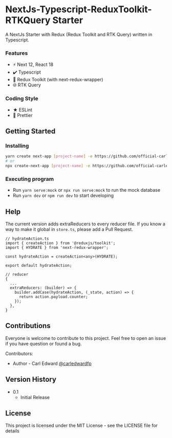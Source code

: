 # NextJs-Typescript-ReduxToolkit-RTKQuery Starter

A NextJs Starter with Redux (Redux Toolkit and RTK Query) written in Typescript.

### Features

- ⚡️ Next 12, React 18
- ✔️ Typescript
- 🧠 Redux Toolkit (with next-redux-wrapper)
- 🌐 RTK Query

### Coding Style

- ★ ESLint
- 💅 Prettier

## Getting Started

### Installing

```sh
yarn create next-app [project-name] -e https://github.com/official-carledwardfp/next-redux-ts-starter
# or
npx create-next-app [project-name] -e https://github.com/official-carledwardfp/next-redux-ts-starter
```

### Executing program

- Run `yarn serve:mock` or `npx run serve:mock` to run the mock database
- Run `yarn dev` or `npm run dev` to start developing

## Help

The current version adds extraReducers to every reducer file. If you know a way to make it global in `store.ts`, please add a Pull Request.

```tsx
// hydrateAction.ts
import { createAction } from '@reduxjs/toolkit';
import { HYDRATE } from 'next-redux-wrapper';

const hydrateAction = createAction<any>(HYDRATE);

export default hydrateAction;

// reducer
{
  ...
  extraReducers: (builder) => {
    builder.addCase(hydrateAction, (_state, action) => {
      return action.payload.counter;
    });
  },
}
```

## Contributions

Everyone is welcome to contribute to this project. Feel free to open an issue if you have question or found a bug.

Contributors:

- Author - Carl Edward [@carledwardfp](https://github.com/official-carledwardfp)

## Version History

- 0.1
  - Initial Release

## License

This project is licensed under the MIT License - see the LICENSE file for details
